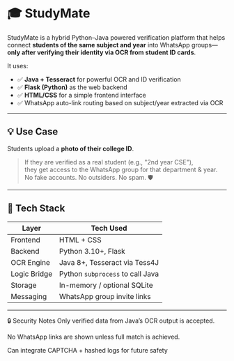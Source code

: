 # 🎓 StudyMate

StudyMate is a hybrid Python–Java powered verification platform that helps connect **students of the same subject and year** into WhatsApp groups—**only after verifying their identity via OCR from student ID cards**.

It uses:
- ✅ **Java + Tesseract** for powerful OCR and ID verification
- ✅ **Flask (Python)** as the web backend
- ✅ **HTML/CSS** for a simple frontend interface
- ✅ WhatsApp auto-link routing based on subject/year extracted via OCR

---

## 💡 Use Case

Students upload a **photo of their college ID**.

> If they are verified as a real student (e.g., "2nd year CSE"),  
> they get access to the WhatsApp group for that department & year.  
> No fake accounts. No outsiders. No spam. 🛡️

---

## 🧰 Tech Stack

| Layer       | Tech Used                   |
|-------------|-----------------------------|
| Frontend    | HTML + CSS                  |
| Backend     | Python 3.10+, Flask         |
| OCR Engine  | Java 8+, Tesseract via Tess4J |
| Logic Bridge| Python `subprocess` to call Java |
| Storage     | In-memory / optional SQLite |
| Messaging   | WhatsApp group invite links |

---

🔒 Security Notes
Only verified data from Java’s OCR output is accepted.

No WhatsApp links are shown unless full match is achieved.

Can integrate CAPTCHA + hashed logs for future safety



